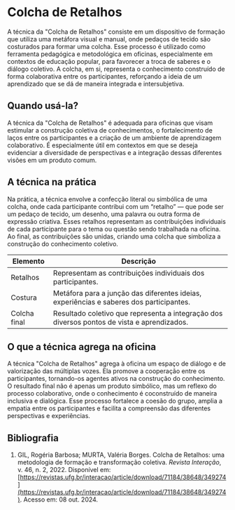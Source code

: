 # Colcha de Retalhos

A técnica da "Colcha de Retalhos" consiste em um dispositivo de formação que utiliza uma metáfora visual e manual, onde pedaços de tecido são costurados para formar uma colcha. Esse processo é utilizado como ferramenta pedagógica e metodológica em oficinas, especialmente em contextos de educação popular, para favorecer a troca de saberes e o diálogo coletivo. A colcha, em si, representa o conhecimento construído de forma colaborativa entre os participantes, reforçando a ideia de um aprendizado que se dá de maneira integrada e intersubjetiva.

## Quando usá-la?

A técnica da "Colcha de Retalhos" é adequada para oficinas que visam estimular a construção coletiva de conhecimentos, o fortalecimento de laços entre os participantes e a criação de um ambiente de aprendizagem colaborativo. É especialmente útil em contextos em que se deseja evidenciar a diversidade de perspectivas e a integração dessas diferentes visões em um produto comum.

## A técnica na prática

Na prática, a técnica envolve a confecção literal ou simbólica de uma colcha, onde cada participante contribui com um “retalho” — que pode ser um pedaço de tecido, um desenho, uma palavra ou outra forma de expressão criativa. Esses retalhos representam as contribuições individuais de cada participante para o tema ou questão sendo trabalhada na oficina. Ao final, as contribuições são unidas, criando uma colcha que simboliza a construção do conhecimento coletivo.

| Elemento   | Descrição                                                                              |
|-----------------------------|----------------------------------------------------------------------------------------------|
| Retalhos                     | Representam as contribuições individuais dos participantes.                                  |
| Costura                      | Metáfora para a junção das diferentes ideias, experiências e saberes dos participantes.      |
| Colcha final                 | Resultado coletivo que representa a integração dos diversos pontos de vista e aprendizados.  |

## O que a técnica agrega na oficina

A técnica "Colcha de Retalhos" agrega à oficina um espaço de diálogo e de valorização das múltiplas vozes. Ela promove a cooperação entre os participantes, tornando-os agentes ativos na construção do conhecimento. O resultado final não é apenas um produto simbólico, mas um reflexo do processo colaborativo, onde o conhecimento é coconstruído de maneira inclusiva e dialógica. Esse processo fortalece a coesão do grupo, amplia a empatia entre os participantes e facilita a compreensão das diferentes perspectivas e experiências.

## Bibliografia

1. GIL, Rogéria Barbosa; MURTA, Valéria Borges. Colcha de Retalhos: uma metodologia de formação e transformação coletiva. *Revista Interação*, v. 46, n. 2, 2022. Disponível em: [https://revistas.ufg.br/interacao/article/download/71184/38648/349274](https://revistas.ufg.br/interacao/article/download/71184/38648/349274). Acesso em: 08 out. 2024.
